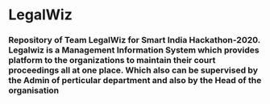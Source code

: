 # LegalWiz

### Repository of Team LegalWiz for Smart India Hackathon-2020. Legalwiz is a Management Information System which provides platform to the organizations to maintain their court proceedings all at one place. Which also can be supervised by the Admin of perticular department and also by the Head of the organisation
